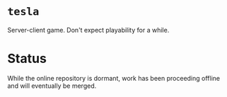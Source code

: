 # `tesla`
Server-client game. Don't expect playability for a while.

# Status
While the online repository is dormant, work has been proceeding offline and will eventually be merged.
